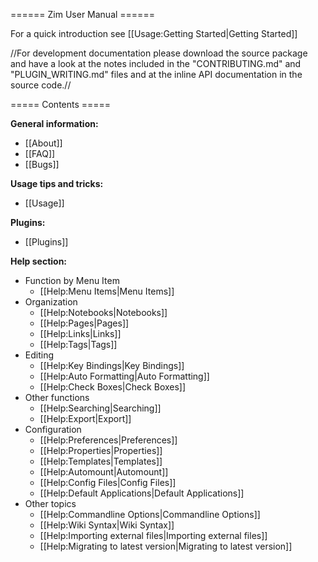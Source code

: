 ====== Zim User Manual ======

For a quick introduction see [[Usage:Getting Started|Getting Started]]

//For development documentation please download the source package and have a look at the notes included in the "CONTRIBUTING.md" and "PLUGIN_WRITING.md" files and at the inline API documentation in the source code.//


===== Contents =====

**General information:**
* [[About]]
* [[FAQ]]
* [[Bugs]]

**Usage tips and tricks:**
* [[Usage]]

**Plugins:**
* [[Plugins]]

**Help section:**
* Function by Menu Item
	* [[Help:Menu Items|Menu Items]]
* Organization
	* [[Help:Notebooks|Notebooks]]
	* [[Help:Pages|Pages]]
	* [[Help:Links|Links]]
	* [[Help:Tags|Tags]]
* Editing
	* [[Help:Key Bindings|Key Bindings]]
	* [[Help:Auto Formatting|Auto Formatting]]
	* [[Help:Check Boxes|Check Boxes]]
* Other functions
	* [[Help:Searching|Searching]]
	* [[Help:Export|Export]]
* Configuration
	* [[Help:Preferences|Preferences]]
	* [[Help:Properties|Properties]]
	* [[Help:Templates|Templates]]
	* [[Help:Automount|Automount]]
	* [[Help:Config Files|Config Files]]
	* [[Help:Default Applications|Default Applications]]
* Other topics
	* [[Help:Commandline Options|Commandline Options]]
	* [[Help:Wiki Syntax|Wiki Syntax]]
	* [[Help:Importing external files|Importing external files]]
	* [[Help:Migrating to latest version|Migrating to latest version]]
